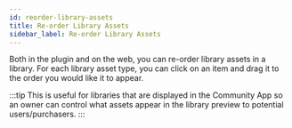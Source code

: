 ```yaml
---
id: reorder-library-assets
title: Re-order Library Assets
sidebar_label: Re-order Library Assets
---
```


Both in the plugin and on the web, you can re-order library assets in a library.  For each library asset type, you can click on an item and drag it to the order you would like it to appear.

:::tip 
This is useful for libraries that are displayed in the Community App so an owner can control what assets appear in the library preview to potential users/purchasers.
:::
